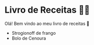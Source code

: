 # Livro de Receitas :man_cook:

Olá! Bem vindo ao meu livro de receitas :wave:

* Strogionoff de frango
* Bolo de Cenoura



